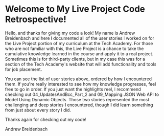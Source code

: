 # Welcome to My Live Project Code Retrospective!

Hello, and thanks for giving my code a look!  My name is Andrew Breidenbach and here I documented all of the user stories I worked on for the Live Project portion of my curriculum at the Tech Academy.  For those who are not familiar with this, the Live Project is a chance to take the cumulative knowledge learned in the course and apply it to a real project.  Sometimes this is for third-party clients, but in my case this was for a section of the Tech Academy's website that will add functionality and tools for job placement.

You can see the list of user stories above, ordered by how I encountered them.  If you're really interested to see how my knowledge progresses, feel free to go in order.  If you just want the highlights reel, I recommend checking out 04_UpdatesAndBcc_Part_2 and 09_Mapping JSON Web API to Model Using Dynamic Objects.  Those two stories represented the most challenging and deep stories I encountered, though I did learn something from just about every story I did.

Thanks again for checking out my code!

Andrew Breidenbach
